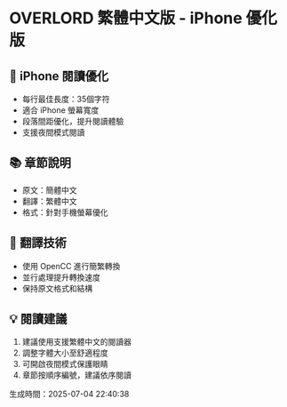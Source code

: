 # OVERLORD 繁體中文版 - iPhone 優化版

## 📱 iPhone 閱讀優化
- 每行最佳長度：35個字符
- 適合 iPhone 螢幕寬度
- 段落間距優化，提升閱讀體驗
- 支援夜間模式閱讀

## 📚 章節說明
- 原文：簡體中文
- 翻譯：繁體中文
- 格式：針對手機螢幕優化

## 🔧 翻譯技術
- 使用 OpenCC 進行簡繁轉換
- 並行處理提升轉換速度
- 保持原文格式和結構

## 💡 閱讀建議
1. 建議使用支援繁體中文的閱讀器
2. 調整字體大小至舒適程度
3. 可開啟夜間模式保護眼睛
4. 章節按順序編號，建議依序閱讀

生成時間：2025-07-04 22:40:38

